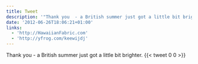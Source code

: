 ```yaml
---
title: Tweet
description: '"Thank you  - a British summer just got a little bit brighter. "'
date: '2012-06-26T18:06:21+01:00'
links:
  - 'http://HawaiianFabric.com'
  - 'http://yfrog.com/keewijdj'
---
```

Thank you  - a British summer just got a little bit brighter. 
      {{< tweet 0 0 >}}
    
